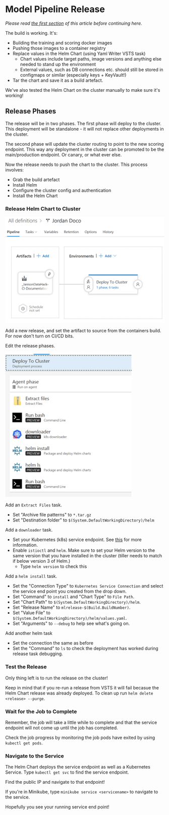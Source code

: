 # Model Pipeline Release

*Please read [the first section](readme.md) of this article before continuing here.*

The build is working. It's:

- Building the training and scoring docker images
- Pushing those images to a container registry
- Replace values in the Helm Chart (using Yaml Writer VSTS task)
    - Chart values include target paths, image versions and anything else needed to stand up the environment
    - External values, such as DB connections etc. should still be stored in configmaps or similar (especially keys + KeyVault!)
- Tar the chart and save it as a build artefact. 
    
We've also tested the Helm Chart on the cluster manually to make sure it's working!

## Release Phases

The release will be in two phases. The first phase will deploy to the cluster. This deployment will be standalone - it will not replace other deployments in the cluster.

The second phase will update the cluster routing to point to the new scoring endpoint. This way any deployment in the cluster can be promoted to be the main/production endpoint. Or canary, or what ever else.  

Now the release needs to push the chart to the cluster. This process involves:

- Grab the build artefact
- Install Helm
- Configure the cluster config and authentication
- Install the Helm Chart

### Release Helm Chart to Cluster

<img src="images/releaseartifacts.PNG" width="600"/>

Add a new release, and set the artifact to source from the containers build. For now don't turn on CI/CD bits.

Edit the release phases. 

<img src="images/releasephases.PNG" width="400"/>

Add an `Extract Files` task. 

- Set "Archive file patterns" to `*.tar.gz`
- Set "Destination folder" to `$(System.DefaultWorkingDirectory)/helm`

Add a `downloader` task. 

- Set your Kubernetes (k8s) service endpoint. See [this](https://docs.microsoft.com/en-us/vsts/build-release/concepts/library/service-endpoints?view=vsts#sep-kuber) for more information. 
- Enable `istioctl` and `helm`. Make sure to set your Helm version to the same version that you have installed in the cluster (tiller needs to match if below version 3 of Helm.)
    - Type `helm version` to check this

Add a `helm install` task. 

- Set the "Connection Type" to `Kubernetes Service Connection` and select the service end point you created from the drop down. 
- Set "Command" to `install` and "Chart Type" to `File Path`. 
- Set "Chart Path" to `$(System.DefaultWorkingDirectory)/helm`.
- Set "Release Name" to `mlrelease-$(Build.BuildNumber)`.
- Set "Value File" to `$(System.DefaultWorkingDirectory)/helm/values.yaml`. 
- Set "Arguments" to `--debug` to help see what's going on. 

Add another helm task

- Set the connection the same as before
- Set the "Command" to `ls` to check the deployment has worked during release task debugging. 


### Test the Release

Only thing left is to run the release on the cluster!

Keep in mind that if you re-run a release from VSTS it will fail becasue the Helm Chart release was already deployed. To clean up run `helm delete <release> --purge`.

### Wait for the Job to Complete

Remember, the job will take a little while to complete and that the service endpoint will not come up until the job has completed. 

Check the job progress by monitoring the job pods have exited by using `kubectl get pods`. 

### Navigate to the Service

The Helm Chart deploys the service endpoint as well as a Kubernetes Service. Type `kubectl get svc` to find the service endpoint.

Find the public IP and navigate to that endpoint!

If you're in Minikube, type `minikube service <servicename>` to navigate to the service. 

Hopefully you see your running service end point!


